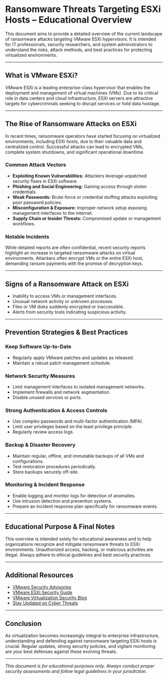 # Ransomware Threats Targeting ESXi Hosts – Educational Overview

This document aims to provide a detailed overview of the current landscape of ransomware attacks targeting VMware ESXi hypervisors. It is intended for IT professionals, security researchers, and system administrators to understand the risks, attack methods, and best practices for protecting virtualized environments.

---

## What is VMware ESXi?

VMware ESXi is a leading enterprise-class hypervisor that enables the deployment and management of virtual machines (VMs). Due to its critical role in data centers and cloud infrastructure, ESXi servers are attractive targets for cybercriminals seeking to disrupt services or hold data hostage.

---

## The Rise of Ransomware Attacks on ESXi

In recent times, ransomware operators have started focusing on virtualized environments, including ESXi hosts, due to their valuable data and centralized control. Successful attacks can lead to encrypted VMs, complete system shutdowns, and significant operational downtime.

### Common Attack Vectors

- **Exploiting Known Vulnerabilities:** Attackers leverage unpatched security flaws in ESXi software.
- **Phishing and Social Engineering:** Gaining access through stolen credentials.
- **Weak Passwords:** Brute-force or credential stuffing attacks exploiting poor password policies.
- **Misconfiguration & Exposure:** Improper network setup exposing management interfaces to the internet.
- **Supply Chain or Insider Threats:** Compromised update or management workflows.

### Notable Incidents

While detailed reports are often confidential, recent security reports highlight an increase in targeted ransomware attacks on virtual environments. Attackers often encrypt VMs or the entire ESXi host, demanding ransom payments with the promise of decryption keys.

---

## Signs of a Ransomware Attack on ESXi

- Inability to access VMs or management interfaces.
- Unusual network activity or unknown processes.
- Files or VM disks suddenly encrypted or inaccessible.
- Alerts from security tools indicating suspicious activity.

---

## Prevention Strategies & Best Practices

### Keep Software Up-to-Date

- Regularly apply VMware patches and updates as released.
- Maintain a robust patch management schedule.

### Network Security Measures

- Limit management interfaces to isolated management networks.
- Implement firewalls and network segmentation.
- Disable unused services or ports.

### Strong Authentication & Access Controls

- Use complex passwords and multi-factor authentication (MFA).
- Limit user privileges based on the least privilege principle.
- Regularly review access logs.

### Backup & Disaster Recovery

- Maintain regular, offline, and immutable backups of all VMs and configurations.
- Test restoration procedures periodically.
- Store backups securely off-site.

### Monitoring & Incident Response

- Enable logging and monitor logs for detection of anomalies.
- Use intrusion detection and prevention systems.
- Prepare an incident response plan specifically for ransomware events.

---

## Educational Purpose & Final Notes

This overview is intended solely for educational awareness and to help organizations recognize and mitigate ransomware threats to ESXi environments. Unauthorized access, hacking, or malicious activities are illegal. Always adhere to ethical guidelines and best security practices.

---

## Additional Resources

- [VMware Security Advisories](https://www.vmware.com/security/advisories.html)
- [VMware ESXi Security Guide](https://docs.vmware.com/en/VMware-vSphere/index.html)
- [VMware Virtualization Security Blog](https://blogs.vmware.com/security/)
- [Stay Updated on Cyber Threats](https://www.cisa.gov/uscert/ncas/tips/ST04-002)

---

## Conclusion

As virtualization becomes increasingly integral to enterprise infrastructure, understanding and defending against ransomware targeting ESXi hosts is crucial. Regular updates, strong security policies, and vigilant monitoring are your best defenses against these evolving threats.

---

*This document is for educational purposes only. Always conduct proper security assessments and follow legal guidelines in your jurisdiction.*
